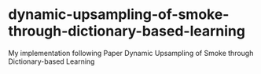# dynamic-upsampling-of-smoke-through-dictionary-based-learning
My implementation following Paper Dynamic Upsampling of Smoke through Dictionary-based Learning
